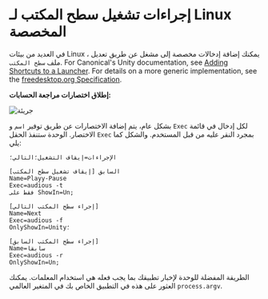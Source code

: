 # إجراءات تشغيل سطح المكتب لـ Linux المخصصة

في العديد من بيئات Linux ، يمكنك إضافة إدخالات مخصصة إلى مشغل عن طريق تعديل ملف `سطح المكتب`. For Canonical's Unity documentation, see [Adding Shortcuts to a Launcher][unity-launcher]. For details on a more generic implementation, see the [freedesktop.org Specification][spec].

__إطلاق اختصارات مراجعة الحسابات:__

![جريئة][3]

بشكل عام، يتم إضافة الاختصارات عن طريق توفير `اسم` و `Exec` لكل إدخال في قائمة الاختصار. الوحدة ستنفذ الحقل `Exec` بمجرد النقر عليه من قبل المستخدم. والشكل كما يلي:

```plaintext
الإجراءات=إيقاف التشغيل؛التالي؛

السابق [إيقاف تشغيل سطح المكتب]
Name=Playy-Pause
Exec=audious -t
فقط على ShowIn=Un;

[إجراء سطح المكتب التالي]
Name=Next
Exec=audious -f
OnlyShowIn=Unity؛

[إجراء سطح المكتب السابق]
Name=سابقا
Exec=audious -r
OnlyShowIn=Un;
```

الطريقة المفضلة للوحدة لإخبار تطبيقك بما يجب فعله هي استخدام المعلمات. يمكنك العثور على هذه في التطبيق الخاص بك في المتغير العالمي `process.argv`.

[3]: https://help.ubuntu.com/community/UnityLaunchersAndDesktopFiles?action=AttachFile&do=get&target=shortcuts.png

[unity-launcher]: https://help.ubuntu.com/community/UnityLaunchersAndDesktopFiles#Adding_shortcuts_to_a_launcher
[spec]: https://specifications.freedesktop.org/desktop-entry-spec/1.1/ar01s11.html
